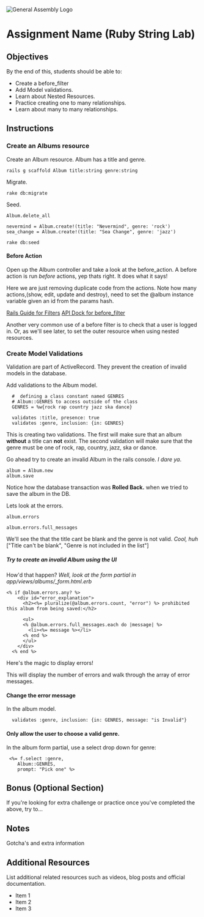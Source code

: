 ![General Assembly Logo](http://i.imgur.com/ke8USTq.png)

# Assignment Name (Ruby String Lab)

## Objectives

By the end of this, students should be able to:

- Create a before_filter
- Add Model validations.
- Learn about Nested Resources.
- Practice creating one to many relationships.
- Learn about many to many relationships.

## Instructions

### Create an Albums resource

Create an Album resource. Album has a title and genre.  

```
rails g scaffold Album title:string genre:string
```

Migrate.  

```
rake db:migrate

```

Seed.  

```
Album.delete_all

nevermind = Album.create!(title: "Nevermind", genre: 'rock')
sea_change = Album.create!(title: "Sea Change", genre: 'jazz')

```

```
rake db:seed
```

#### Before Action

Open up the Album controller and take a look at the before_action. 
A before action is run *before* actions, yep thats right. It does what it says! 

Here we are just removing duplicate code from the actions. Note how many actions,(show, edit, update and destroy), need to set the @album instance variable given an id from the params hash.  

[Rails Guide for Filters](http://guides.rubyonrails.org/action_controller_overview.html#filters)
[API Dock for before_filter](http://apidock.com/rails/ActionController/Filters/ClassMethods/before_filter)

Another very common use of a before filter is to check that a user is logged in. Or, as we'll see later, to set the outer resource when using nested resources.

### Create Model Validations

Validation are part of ActiveRecord. They prevent the creation of invalid models in the database. 

Add validations to the Album model.  

```
  #  defining a class constant named GENRES
  # Album::GENRES to access outside of the class
  GENRES = %w{rock rap country jazz ska dance}

  validates :title, presence: true
  validates :genre, inclusion: {in: GENRES}
```

This is creating two validations. The first will make sure that an album **without** a title can **not** exist. The second validation will make sure that the genre must be one of rock, rap, country, jazz, ska or dance.

Go ahead try to create an invalid Album in the rails console. *I dare ya*.

```
album = Album.new
album.save
```

Notice how the database transaction was **Rolled Back.** when we tried to save the album in the DB.    

Lets look at the errors.   
```
album.errors
```  
```
album.errors.full_messages
```

We'll see the that the title cant be blank and the genre is not valid. *Cool, huh*  
["Title can't be blank", "Genre is not included in the list"]


##### Try to create an invalid Album using the UI
How'd that happen? *Well, look at the form partial in app/views/albums/_form.html.erb*

```
<% if @album.errors.any? %>
    <div id="error_explanation">
      <h2><%= pluralize(@album.errors.count, "error") %> prohibited this album from being saved:</h2>

      <ul>
      <% @album.errors.full_messages.each do |message| %>
        <li><%= message %></li>
      <% end %>
      </ul>
    </div>
  <% end %>

```

Here's the magic to display errors!

This will display the number of errors and walk through the array of error messages.

#### Change the error message

In the album model.  

```
  validates :genre, inclusion: {in: GENRES, message: "is Invalid"}
```

#### Only allow the user to choose a valid genre.  

In the album form partial, use a select drop down for genre:  

```
 <%= f.select :genre,
    Album::GENRES,
    prompt: "Pick one" %>
```


## Bonus (Optional Section)

If you're looking for extra challenge or practice once you've completed the above, try to...

## Notes

Gotcha's and extra information

## Additional Resources

List additional related resources such as videos, blog posts and official documentation.

- Item 1
- Item 2
- Item 3
